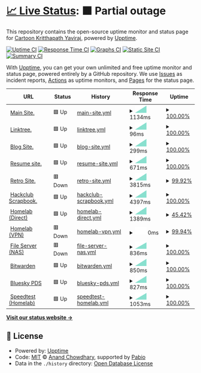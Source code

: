 # [📈 Live Status](https://status.toonstorytime.me): <!--live status--> **🟧 Partial outage**

This repository contains the open-source uptime monitor and status page for [Cartoon Kritthapath Yaviraj](toonstorytime.me), powered by [Upptime](https://github.com/upptime/upptime).

[![Uptime CI](https://github.com/toonnongaeoy/site-uptime/workflows/Uptime%20CI/badge.svg)](https://github.com/toonnongaeoy/site-uptime/actions?query=workflow%3A%22Uptime+CI%22)
[![Response Time CI](https://github.com/toonnongaeoy/site-uptime/workflows/Response%20Time%20CI/badge.svg)](https://github.com/toonnongaeoy/site-uptime/actions?query=workflow%3A%22Response+Time+CI%22)
[![Graphs CI](https://github.com/toonnongaeoy/site-uptime/workflows/Graphs%20CI/badge.svg)](https://github.com/toonnongaeoy/site-uptime/actions?query=workflow%3A%22Graphs+CI%22)
[![Static Site CI](https://github.com/toonnongaeoy/site-uptime/workflows/Static%20Site%20CI/badge.svg)](https://github.com/toonnongaeoy/site-uptime/actions?query=workflow%3A%22Static+Site+CI%22)
[![Summary CI](https://github.com/toonnongaeoy/site-uptime/workflows/Summary%20CI/badge.svg)](https://github.com/toonnongaeoy/site-uptime/actions?query=workflow%3A%22Summary+CI%22)

With [Upptime](https://upptime.js.org), you can get your own unlimited and free uptime monitor and status page, powered entirely by a GitHub repository. We use [Issues](https://github.com/toonnongaeoy/site-uptime/issues) as incident reports, [Actions](https://github.com/toonnongaeoy/site-uptime/actions) as uptime monitors, and [Pages](https://status.toonstorytime.me) for the status page.

<!--start: status pages-->
<!-- This summary is generated by Upptime (https://github.com/upptime/upptime) -->
<!-- Do not edit this manually, your changes will be overwritten -->
<!-- prettier-ignore -->
| URL | Status | History | Response Time | Uptime |
| --- | ------ | ------- | ------------- | ------ |
| <img alt="" src="https://icons.duckduckgo.com/ip3/toonstorytime.me.ico" height="13"> [Main Site.](https://toonstorytime.me) | 🟩 Up | [main-site.yml](https://github.com/toonoeichi/site-uptime/commits/HEAD/history/main-site.yml) | <details><summary><img alt="Response time graph" src="./graphs/main-site/response-time-week.png" height="20"> 1134ms</summary><br><a href="https://status.toonstorytime.me/history/main-site"><img alt="Response time 556" src="https://img.shields.io/endpoint?url=https%3A%2F%2Fraw.githubusercontent.com%2Ftoonoeichi%2Fsite-uptime%2FHEAD%2Fapi%2Fmain-site%2Fresponse-time.json"></a><br><a href="https://status.toonstorytime.me/history/main-site"><img alt="24-hour response time 1134" src="https://img.shields.io/endpoint?url=https%3A%2F%2Fraw.githubusercontent.com%2Ftoonoeichi%2Fsite-uptime%2FHEAD%2Fapi%2Fmain-site%2Fresponse-time-day.json"></a><br><a href="https://status.toonstorytime.me/history/main-site"><img alt="7-day response time 1134" src="https://img.shields.io/endpoint?url=https%3A%2F%2Fraw.githubusercontent.com%2Ftoonoeichi%2Fsite-uptime%2FHEAD%2Fapi%2Fmain-site%2Fresponse-time-week.json"></a><br><a href="https://status.toonstorytime.me/history/main-site"><img alt="30-day response time 807" src="https://img.shields.io/endpoint?url=https%3A%2F%2Fraw.githubusercontent.com%2Ftoonoeichi%2Fsite-uptime%2FHEAD%2Fapi%2Fmain-site%2Fresponse-time-month.json"></a><br><a href="https://status.toonstorytime.me/history/main-site"><img alt="1-year response time 571" src="https://img.shields.io/endpoint?url=https%3A%2F%2Fraw.githubusercontent.com%2Ftoonoeichi%2Fsite-uptime%2FHEAD%2Fapi%2Fmain-site%2Fresponse-time-year.json"></a></details> | <details><summary><a href="https://status.toonstorytime.me/history/main-site">100.00%</a></summary><a href="https://status.toonstorytime.me/history/main-site"><img alt="All-time uptime 100.00%" src="https://img.shields.io/endpoint?url=https%3A%2F%2Fraw.githubusercontent.com%2Ftoonoeichi%2Fsite-uptime%2FHEAD%2Fapi%2Fmain-site%2Fuptime.json"></a><br><a href="https://status.toonstorytime.me/history/main-site"><img alt="24-hour uptime 100.00%" src="https://img.shields.io/endpoint?url=https%3A%2F%2Fraw.githubusercontent.com%2Ftoonoeichi%2Fsite-uptime%2FHEAD%2Fapi%2Fmain-site%2Fuptime-day.json"></a><br><a href="https://status.toonstorytime.me/history/main-site"><img alt="7-day uptime 100.00%" src="https://img.shields.io/endpoint?url=https%3A%2F%2Fraw.githubusercontent.com%2Ftoonoeichi%2Fsite-uptime%2FHEAD%2Fapi%2Fmain-site%2Fuptime-week.json"></a><br><a href="https://status.toonstorytime.me/history/main-site"><img alt="30-day uptime 100.00%" src="https://img.shields.io/endpoint?url=https%3A%2F%2Fraw.githubusercontent.com%2Ftoonoeichi%2Fsite-uptime%2FHEAD%2Fapi%2Fmain-site%2Fuptime-month.json"></a><br><a href="https://status.toonstorytime.me/history/main-site"><img alt="1-year uptime 100.00%" src="https://img.shields.io/endpoint?url=https%3A%2F%2Fraw.githubusercontent.com%2Ftoonoeichi%2Fsite-uptime%2FHEAD%2Fapi%2Fmain-site%2Fuptime-year.json"></a></details>
| <img alt="" src="https://icons.duckduckgo.com/ip3/tree.toonstorytime.me.ico" height="13"> [Linktree.](https://tree.toonstorytime.me) | 🟩 Up | [linktree.yml](https://github.com/toonoeichi/site-uptime/commits/HEAD/history/linktree.yml) | <details><summary><img alt="Response time graph" src="./graphs/linktree/response-time-week.png" height="20"> 96ms</summary><br><a href="https://status.toonstorytime.me/history/linktree"><img alt="Response time 194" src="https://img.shields.io/endpoint?url=https%3A%2F%2Fraw.githubusercontent.com%2Ftoonoeichi%2Fsite-uptime%2FHEAD%2Fapi%2Flinktree%2Fresponse-time.json"></a><br><a href="https://status.toonstorytime.me/history/linktree"><img alt="24-hour response time 96" src="https://img.shields.io/endpoint?url=https%3A%2F%2Fraw.githubusercontent.com%2Ftoonoeichi%2Fsite-uptime%2FHEAD%2Fapi%2Flinktree%2Fresponse-time-day.json"></a><br><a href="https://status.toonstorytime.me/history/linktree"><img alt="7-day response time 96" src="https://img.shields.io/endpoint?url=https%3A%2F%2Fraw.githubusercontent.com%2Ftoonoeichi%2Fsite-uptime%2FHEAD%2Fapi%2Flinktree%2Fresponse-time-week.json"></a><br><a href="https://status.toonstorytime.me/history/linktree"><img alt="30-day response time 178" src="https://img.shields.io/endpoint?url=https%3A%2F%2Fraw.githubusercontent.com%2Ftoonoeichi%2Fsite-uptime%2FHEAD%2Fapi%2Flinktree%2Fresponse-time-month.json"></a><br><a href="https://status.toonstorytime.me/history/linktree"><img alt="1-year response time 194" src="https://img.shields.io/endpoint?url=https%3A%2F%2Fraw.githubusercontent.com%2Ftoonoeichi%2Fsite-uptime%2FHEAD%2Fapi%2Flinktree%2Fresponse-time-year.json"></a></details> | <details><summary><a href="https://status.toonstorytime.me/history/linktree">100.00%</a></summary><a href="https://status.toonstorytime.me/history/linktree"><img alt="All-time uptime 100.00%" src="https://img.shields.io/endpoint?url=https%3A%2F%2Fraw.githubusercontent.com%2Ftoonoeichi%2Fsite-uptime%2FHEAD%2Fapi%2Flinktree%2Fuptime.json"></a><br><a href="https://status.toonstorytime.me/history/linktree"><img alt="24-hour uptime 100.00%" src="https://img.shields.io/endpoint?url=https%3A%2F%2Fraw.githubusercontent.com%2Ftoonoeichi%2Fsite-uptime%2FHEAD%2Fapi%2Flinktree%2Fuptime-day.json"></a><br><a href="https://status.toonstorytime.me/history/linktree"><img alt="7-day uptime 100.00%" src="https://img.shields.io/endpoint?url=https%3A%2F%2Fraw.githubusercontent.com%2Ftoonoeichi%2Fsite-uptime%2FHEAD%2Fapi%2Flinktree%2Fuptime-week.json"></a><br><a href="https://status.toonstorytime.me/history/linktree"><img alt="30-day uptime 100.00%" src="https://img.shields.io/endpoint?url=https%3A%2F%2Fraw.githubusercontent.com%2Ftoonoeichi%2Fsite-uptime%2FHEAD%2Fapi%2Flinktree%2Fuptime-month.json"></a><br><a href="https://status.toonstorytime.me/history/linktree"><img alt="1-year uptime 100.00%" src="https://img.shields.io/endpoint?url=https%3A%2F%2Fraw.githubusercontent.com%2Ftoonoeichi%2Fsite-uptime%2FHEAD%2Fapi%2Flinktree%2Fuptime-year.json"></a></details>
| <img alt="" src="https://icons.duckduckgo.com/ip3/blog.toonstorytime.me.ico" height="13"> [Blog Site.](https://blog.toonstorytime.me) | 🟩 Up | [blog-site.yml](https://github.com/toonoeichi/site-uptime/commits/HEAD/history/blog-site.yml) | <details><summary><img alt="Response time graph" src="./graphs/blog-site/response-time-week.png" height="20"> 299ms</summary><br><a href="https://status.toonstorytime.me/history/blog-site"><img alt="Response time 211" src="https://img.shields.io/endpoint?url=https%3A%2F%2Fraw.githubusercontent.com%2Ftoonoeichi%2Fsite-uptime%2FHEAD%2Fapi%2Fblog-site%2Fresponse-time.json"></a><br><a href="https://status.toonstorytime.me/history/blog-site"><img alt="24-hour response time 299" src="https://img.shields.io/endpoint?url=https%3A%2F%2Fraw.githubusercontent.com%2Ftoonoeichi%2Fsite-uptime%2FHEAD%2Fapi%2Fblog-site%2Fresponse-time-day.json"></a><br><a href="https://status.toonstorytime.me/history/blog-site"><img alt="7-day response time 299" src="https://img.shields.io/endpoint?url=https%3A%2F%2Fraw.githubusercontent.com%2Ftoonoeichi%2Fsite-uptime%2FHEAD%2Fapi%2Fblog-site%2Fresponse-time-week.json"></a><br><a href="https://status.toonstorytime.me/history/blog-site"><img alt="30-day response time 202" src="https://img.shields.io/endpoint?url=https%3A%2F%2Fraw.githubusercontent.com%2Ftoonoeichi%2Fsite-uptime%2FHEAD%2Fapi%2Fblog-site%2Fresponse-time-month.json"></a><br><a href="https://status.toonstorytime.me/history/blog-site"><img alt="1-year response time 211" src="https://img.shields.io/endpoint?url=https%3A%2F%2Fraw.githubusercontent.com%2Ftoonoeichi%2Fsite-uptime%2FHEAD%2Fapi%2Fblog-site%2Fresponse-time-year.json"></a></details> | <details><summary><a href="https://status.toonstorytime.me/history/blog-site">100.00%</a></summary><a href="https://status.toonstorytime.me/history/blog-site"><img alt="All-time uptime 100.00%" src="https://img.shields.io/endpoint?url=https%3A%2F%2Fraw.githubusercontent.com%2Ftoonoeichi%2Fsite-uptime%2FHEAD%2Fapi%2Fblog-site%2Fuptime.json"></a><br><a href="https://status.toonstorytime.me/history/blog-site"><img alt="24-hour uptime 100.00%" src="https://img.shields.io/endpoint?url=https%3A%2F%2Fraw.githubusercontent.com%2Ftoonoeichi%2Fsite-uptime%2FHEAD%2Fapi%2Fblog-site%2Fuptime-day.json"></a><br><a href="https://status.toonstorytime.me/history/blog-site"><img alt="7-day uptime 100.00%" src="https://img.shields.io/endpoint?url=https%3A%2F%2Fraw.githubusercontent.com%2Ftoonoeichi%2Fsite-uptime%2FHEAD%2Fapi%2Fblog-site%2Fuptime-week.json"></a><br><a href="https://status.toonstorytime.me/history/blog-site"><img alt="30-day uptime 100.00%" src="https://img.shields.io/endpoint?url=https%3A%2F%2Fraw.githubusercontent.com%2Ftoonoeichi%2Fsite-uptime%2FHEAD%2Fapi%2Fblog-site%2Fuptime-month.json"></a><br><a href="https://status.toonstorytime.me/history/blog-site"><img alt="1-year uptime 100.00%" src="https://img.shields.io/endpoint?url=https%3A%2F%2Fraw.githubusercontent.com%2Ftoonoeichi%2Fsite-uptime%2FHEAD%2Fapi%2Fblog-site%2Fuptime-year.json"></a></details>
| <img alt="" src="https://icons.duckduckgo.com/ip3/resume.toonstorytime.me.ico" height="13"> [Resume site.](https://resume.toonstorytime.me) | 🟩 Up | [resume-site.yml](https://github.com/toonoeichi/site-uptime/commits/HEAD/history/resume-site.yml) | <details><summary><img alt="Response time graph" src="./graphs/resume-site/response-time-week.png" height="20"> 671ms</summary><br><a href="https://status.toonstorytime.me/history/resume-site"><img alt="Response time 699" src="https://img.shields.io/endpoint?url=https%3A%2F%2Fraw.githubusercontent.com%2Ftoonoeichi%2Fsite-uptime%2FHEAD%2Fapi%2Fresume-site%2Fresponse-time.json"></a><br><a href="https://status.toonstorytime.me/history/resume-site"><img alt="24-hour response time 671" src="https://img.shields.io/endpoint?url=https%3A%2F%2Fraw.githubusercontent.com%2Ftoonoeichi%2Fsite-uptime%2FHEAD%2Fapi%2Fresume-site%2Fresponse-time-day.json"></a><br><a href="https://status.toonstorytime.me/history/resume-site"><img alt="7-day response time 671" src="https://img.shields.io/endpoint?url=https%3A%2F%2Fraw.githubusercontent.com%2Ftoonoeichi%2Fsite-uptime%2FHEAD%2Fapi%2Fresume-site%2Fresponse-time-week.json"></a><br><a href="https://status.toonstorytime.me/history/resume-site"><img alt="30-day response time 631" src="https://img.shields.io/endpoint?url=https%3A%2F%2Fraw.githubusercontent.com%2Ftoonoeichi%2Fsite-uptime%2FHEAD%2Fapi%2Fresume-site%2Fresponse-time-month.json"></a><br><a href="https://status.toonstorytime.me/history/resume-site"><img alt="1-year response time 699" src="https://img.shields.io/endpoint?url=https%3A%2F%2Fraw.githubusercontent.com%2Ftoonoeichi%2Fsite-uptime%2FHEAD%2Fapi%2Fresume-site%2Fresponse-time-year.json"></a></details> | <details><summary><a href="https://status.toonstorytime.me/history/resume-site">100.00%</a></summary><a href="https://status.toonstorytime.me/history/resume-site"><img alt="All-time uptime 100.00%" src="https://img.shields.io/endpoint?url=https%3A%2F%2Fraw.githubusercontent.com%2Ftoonoeichi%2Fsite-uptime%2FHEAD%2Fapi%2Fresume-site%2Fuptime.json"></a><br><a href="https://status.toonstorytime.me/history/resume-site"><img alt="24-hour uptime 100.00%" src="https://img.shields.io/endpoint?url=https%3A%2F%2Fraw.githubusercontent.com%2Ftoonoeichi%2Fsite-uptime%2FHEAD%2Fapi%2Fresume-site%2Fuptime-day.json"></a><br><a href="https://status.toonstorytime.me/history/resume-site"><img alt="7-day uptime 100.00%" src="https://img.shields.io/endpoint?url=https%3A%2F%2Fraw.githubusercontent.com%2Ftoonoeichi%2Fsite-uptime%2FHEAD%2Fapi%2Fresume-site%2Fuptime-week.json"></a><br><a href="https://status.toonstorytime.me/history/resume-site"><img alt="30-day uptime 100.00%" src="https://img.shields.io/endpoint?url=https%3A%2F%2Fraw.githubusercontent.com%2Ftoonoeichi%2Fsite-uptime%2FHEAD%2Fapi%2Fresume-site%2Fuptime-month.json"></a><br><a href="https://status.toonstorytime.me/history/resume-site"><img alt="1-year uptime 100.00%" src="https://img.shields.io/endpoint?url=https%3A%2F%2Fraw.githubusercontent.com%2Ftoonoeichi%2Fsite-uptime%2FHEAD%2Fapi%2Fresume-site%2Fuptime-year.json"></a></details>
| <img alt="" src="https://icons.duckduckgo.com/ip3/toonnongaeoy.dino.icu.ico" height="13"> [Retro Site.](https://toonnongaeoy.dino.icu) | 🟥 Down | [retro-site.yml](https://github.com/toonoeichi/site-uptime/commits/HEAD/history/retro-site.yml) | <details><summary><img alt="Response time graph" src="./graphs/retro-site/response-time-week.png" height="20"> 3815ms</summary><br><a href="https://status.toonstorytime.me/history/retro-site"><img alt="Response time 1280" src="https://img.shields.io/endpoint?url=https%3A%2F%2Fraw.githubusercontent.com%2Ftoonoeichi%2Fsite-uptime%2FHEAD%2Fapi%2Fretro-site%2Fresponse-time.json"></a><br><a href="https://status.toonstorytime.me/history/retro-site"><img alt="24-hour response time 3815" src="https://img.shields.io/endpoint?url=https%3A%2F%2Fraw.githubusercontent.com%2Ftoonoeichi%2Fsite-uptime%2FHEAD%2Fapi%2Fretro-site%2Fresponse-time-day.json"></a><br><a href="https://status.toonstorytime.me/history/retro-site"><img alt="7-day response time 3815" src="https://img.shields.io/endpoint?url=https%3A%2F%2Fraw.githubusercontent.com%2Ftoonoeichi%2Fsite-uptime%2FHEAD%2Fapi%2Fretro-site%2Fresponse-time-week.json"></a><br><a href="https://status.toonstorytime.me/history/retro-site"><img alt="30-day response time 1280" src="https://img.shields.io/endpoint?url=https%3A%2F%2Fraw.githubusercontent.com%2Ftoonoeichi%2Fsite-uptime%2FHEAD%2Fapi%2Fretro-site%2Fresponse-time-month.json"></a><br><a href="https://status.toonstorytime.me/history/retro-site"><img alt="1-year response time 1280" src="https://img.shields.io/endpoint?url=https%3A%2F%2Fraw.githubusercontent.com%2Ftoonoeichi%2Fsite-uptime%2FHEAD%2Fapi%2Fretro-site%2Fresponse-time-year.json"></a></details> | <details><summary><a href="https://status.toonstorytime.me/history/retro-site">99.92%</a></summary><a href="https://status.toonstorytime.me/history/retro-site"><img alt="All-time uptime 58.79%" src="https://img.shields.io/endpoint?url=https%3A%2F%2Fraw.githubusercontent.com%2Ftoonoeichi%2Fsite-uptime%2FHEAD%2Fapi%2Fretro-site%2Fuptime.json"></a><br><a href="https://status.toonstorytime.me/history/retro-site"><img alt="24-hour uptime 99.45%" src="https://img.shields.io/endpoint?url=https%3A%2F%2Fraw.githubusercontent.com%2Ftoonoeichi%2Fsite-uptime%2FHEAD%2Fapi%2Fretro-site%2Fuptime-day.json"></a><br><a href="https://status.toonstorytime.me/history/retro-site"><img alt="7-day uptime 99.92%" src="https://img.shields.io/endpoint?url=https%3A%2F%2Fraw.githubusercontent.com%2Ftoonoeichi%2Fsite-uptime%2FHEAD%2Fapi%2Fretro-site%2Fuptime-week.json"></a><br><a href="https://status.toonstorytime.me/history/retro-site"><img alt="30-day uptime 90.90%" src="https://img.shields.io/endpoint?url=https%3A%2F%2Fraw.githubusercontent.com%2Ftoonoeichi%2Fsite-uptime%2FHEAD%2Fapi%2Fretro-site%2Fuptime-month.json"></a><br><a href="https://status.toonstorytime.me/history/retro-site"><img alt="1-year uptime 58.79%" src="https://img.shields.io/endpoint?url=https%3A%2F%2Fraw.githubusercontent.com%2Ftoonoeichi%2Fsite-uptime%2FHEAD%2Fapi%2Fretro-site%2Fuptime-year.json"></a></details>
| <img alt="" src="https://icons.duckduckgo.com/ip3/scrapbook.toonstorytime.me.ico" height="13"> [Hackclub Scrapbook.](https://scrapbook.toonstorytime.me) | 🟩 Up | [hackclub-scrapbook.yml](https://github.com/toonoeichi/site-uptime/commits/HEAD/history/hackclub-scrapbook.yml) | <details><summary><img alt="Response time graph" src="./graphs/hackclub-scrapbook/response-time-week.png" height="20"> 4397ms</summary><br><a href="https://status.toonstorytime.me/history/hackclub-scrapbook"><img alt="Response time 3010" src="https://img.shields.io/endpoint?url=https%3A%2F%2Fraw.githubusercontent.com%2Ftoonoeichi%2Fsite-uptime%2FHEAD%2Fapi%2Fhackclub-scrapbook%2Fresponse-time.json"></a><br><a href="https://status.toonstorytime.me/history/hackclub-scrapbook"><img alt="24-hour response time 4397" src="https://img.shields.io/endpoint?url=https%3A%2F%2Fraw.githubusercontent.com%2Ftoonoeichi%2Fsite-uptime%2FHEAD%2Fapi%2Fhackclub-scrapbook%2Fresponse-time-day.json"></a><br><a href="https://status.toonstorytime.me/history/hackclub-scrapbook"><img alt="7-day response time 4397" src="https://img.shields.io/endpoint?url=https%3A%2F%2Fraw.githubusercontent.com%2Ftoonoeichi%2Fsite-uptime%2FHEAD%2Fapi%2Fhackclub-scrapbook%2Fresponse-time-week.json"></a><br><a href="https://status.toonstorytime.me/history/hackclub-scrapbook"><img alt="30-day response time 3064" src="https://img.shields.io/endpoint?url=https%3A%2F%2Fraw.githubusercontent.com%2Ftoonoeichi%2Fsite-uptime%2FHEAD%2Fapi%2Fhackclub-scrapbook%2Fresponse-time-month.json"></a><br><a href="https://status.toonstorytime.me/history/hackclub-scrapbook"><img alt="1-year response time 3010" src="https://img.shields.io/endpoint?url=https%3A%2F%2Fraw.githubusercontent.com%2Ftoonoeichi%2Fsite-uptime%2FHEAD%2Fapi%2Fhackclub-scrapbook%2Fresponse-time-year.json"></a></details> | <details><summary><a href="https://status.toonstorytime.me/history/hackclub-scrapbook">100.00%</a></summary><a href="https://status.toonstorytime.me/history/hackclub-scrapbook"><img alt="All-time uptime 99.95%" src="https://img.shields.io/endpoint?url=https%3A%2F%2Fraw.githubusercontent.com%2Ftoonoeichi%2Fsite-uptime%2FHEAD%2Fapi%2Fhackclub-scrapbook%2Fuptime.json"></a><br><a href="https://status.toonstorytime.me/history/hackclub-scrapbook"><img alt="24-hour uptime 100.00%" src="https://img.shields.io/endpoint?url=https%3A%2F%2Fraw.githubusercontent.com%2Ftoonoeichi%2Fsite-uptime%2FHEAD%2Fapi%2Fhackclub-scrapbook%2Fuptime-day.json"></a><br><a href="https://status.toonstorytime.me/history/hackclub-scrapbook"><img alt="7-day uptime 100.00%" src="https://img.shields.io/endpoint?url=https%3A%2F%2Fraw.githubusercontent.com%2Ftoonoeichi%2Fsite-uptime%2FHEAD%2Fapi%2Fhackclub-scrapbook%2Fuptime-week.json"></a><br><a href="https://status.toonstorytime.me/history/hackclub-scrapbook"><img alt="30-day uptime 99.91%" src="https://img.shields.io/endpoint?url=https%3A%2F%2Fraw.githubusercontent.com%2Ftoonoeichi%2Fsite-uptime%2FHEAD%2Fapi%2Fhackclub-scrapbook%2Fuptime-month.json"></a><br><a href="https://status.toonstorytime.me/history/hackclub-scrapbook"><img alt="1-year uptime 99.95%" src="https://img.shields.io/endpoint?url=https%3A%2F%2Fraw.githubusercontent.com%2Ftoonoeichi%2Fsite-uptime%2FHEAD%2Fapi%2Fhackclub-scrapbook%2Fuptime-year.json"></a></details>
| <img alt="" src="https://icons.duckduckgo.com/ip3/storyhouseproduction.duckdns.org.ico" height="13"> [Homelab (Direct)](http://storyhouseproduction.duckdns.org) | 🟩 Up | [homelab-direct.yml](https://github.com/toonoeichi/site-uptime/commits/HEAD/history/homelab-direct.yml) | <details><summary><img alt="Response time graph" src="./graphs/homelab-direct/response-time-week.png" height="20"> 1389ms</summary><br><a href="https://status.toonstorytime.me/history/homelab-direct"><img alt="Response time 1018" src="https://img.shields.io/endpoint?url=https%3A%2F%2Fraw.githubusercontent.com%2Ftoonoeichi%2Fsite-uptime%2FHEAD%2Fapi%2Fhomelab-direct%2Fresponse-time.json"></a><br><a href="https://status.toonstorytime.me/history/homelab-direct"><img alt="24-hour response time 1389" src="https://img.shields.io/endpoint?url=https%3A%2F%2Fraw.githubusercontent.com%2Ftoonoeichi%2Fsite-uptime%2FHEAD%2Fapi%2Fhomelab-direct%2Fresponse-time-day.json"></a><br><a href="https://status.toonstorytime.me/history/homelab-direct"><img alt="7-day response time 1389" src="https://img.shields.io/endpoint?url=https%3A%2F%2Fraw.githubusercontent.com%2Ftoonoeichi%2Fsite-uptime%2FHEAD%2Fapi%2Fhomelab-direct%2Fresponse-time-week.json"></a><br><a href="https://status.toonstorytime.me/history/homelab-direct"><img alt="30-day response time 2647" src="https://img.shields.io/endpoint?url=https%3A%2F%2Fraw.githubusercontent.com%2Ftoonoeichi%2Fsite-uptime%2FHEAD%2Fapi%2Fhomelab-direct%2Fresponse-time-month.json"></a><br><a href="https://status.toonstorytime.me/history/homelab-direct"><img alt="1-year response time 1029" src="https://img.shields.io/endpoint?url=https%3A%2F%2Fraw.githubusercontent.com%2Ftoonoeichi%2Fsite-uptime%2FHEAD%2Fapi%2Fhomelab-direct%2Fresponse-time-year.json"></a></details> | <details><summary><a href="https://status.toonstorytime.me/history/homelab-direct">45.42%</a></summary><a href="https://status.toonstorytime.me/history/homelab-direct"><img alt="All-time uptime 75.41%" src="https://img.shields.io/endpoint?url=https%3A%2F%2Fraw.githubusercontent.com%2Ftoonoeichi%2Fsite-uptime%2FHEAD%2Fapi%2Fhomelab-direct%2Fuptime.json"></a><br><a href="https://status.toonstorytime.me/history/homelab-direct"><img alt="24-hour uptime 100.00%" src="https://img.shields.io/endpoint?url=https%3A%2F%2Fraw.githubusercontent.com%2Ftoonoeichi%2Fsite-uptime%2FHEAD%2Fapi%2Fhomelab-direct%2Fuptime-day.json"></a><br><a href="https://status.toonstorytime.me/history/homelab-direct"><img alt="7-day uptime 45.42%" src="https://img.shields.io/endpoint?url=https%3A%2F%2Fraw.githubusercontent.com%2Ftoonoeichi%2Fsite-uptime%2FHEAD%2Fapi%2Fhomelab-direct%2Fuptime-week.json"></a><br><a href="https://status.toonstorytime.me/history/homelab-direct"><img alt="30-day uptime 77.82%" src="https://img.shields.io/endpoint?url=https%3A%2F%2Fraw.githubusercontent.com%2Ftoonoeichi%2Fsite-uptime%2FHEAD%2Fapi%2Fhomelab-direct%2Fuptime-month.json"></a><br><a href="https://status.toonstorytime.me/history/homelab-direct"><img alt="1-year uptime 77.26%" src="https://img.shields.io/endpoint?url=https%3A%2F%2Fraw.githubusercontent.com%2Ftoonoeichi%2Fsite-uptime%2FHEAD%2Fapi%2Fhomelab-direct%2Fuptime-year.json"></a></details>
| <img alt="" src="https://icons.duckduckgo.com/ip3/null.ico" height="13"> [Homelab (VPN)](vpn.toonstorytime.me) | 🟥 Down | [homelab-vpn.yml](https://github.com/toonoeichi/site-uptime/commits/HEAD/history/homelab-vpn.yml) | <details><summary><img alt="Response time graph" src="./graphs/homelab-vpn/response-time-week.png" height="20"> 0ms</summary><br><a href="https://status.toonstorytime.me/history/homelab-vpn"><img alt="Response time 411" src="https://img.shields.io/endpoint?url=https%3A%2F%2Fraw.githubusercontent.com%2Ftoonoeichi%2Fsite-uptime%2FHEAD%2Fapi%2Fhomelab-vpn%2Fresponse-time.json"></a><br><a href="https://status.toonstorytime.me/history/homelab-vpn"><img alt="24-hour response time 0" src="https://img.shields.io/endpoint?url=https%3A%2F%2Fraw.githubusercontent.com%2Ftoonoeichi%2Fsite-uptime%2FHEAD%2Fapi%2Fhomelab-vpn%2Fresponse-time-day.json"></a><br><a href="https://status.toonstorytime.me/history/homelab-vpn"><img alt="7-day response time 0" src="https://img.shields.io/endpoint?url=https%3A%2F%2Fraw.githubusercontent.com%2Ftoonoeichi%2Fsite-uptime%2FHEAD%2Fapi%2Fhomelab-vpn%2Fresponse-time-week.json"></a><br><a href="https://status.toonstorytime.me/history/homelab-vpn"><img alt="30-day response time 235" src="https://img.shields.io/endpoint?url=https%3A%2F%2Fraw.githubusercontent.com%2Ftoonoeichi%2Fsite-uptime%2FHEAD%2Fapi%2Fhomelab-vpn%2Fresponse-time-month.json"></a><br><a href="https://status.toonstorytime.me/history/homelab-vpn"><img alt="1-year response time 411" src="https://img.shields.io/endpoint?url=https%3A%2F%2Fraw.githubusercontent.com%2Ftoonoeichi%2Fsite-uptime%2FHEAD%2Fapi%2Fhomelab-vpn%2Fresponse-time-year.json"></a></details> | <details><summary><a href="https://status.toonstorytime.me/history/homelab-vpn">99.94%</a></summary><a href="https://status.toonstorytime.me/history/homelab-vpn"><img alt="All-time uptime 59.16%" src="https://img.shields.io/endpoint?url=https%3A%2F%2Fraw.githubusercontent.com%2Ftoonoeichi%2Fsite-uptime%2FHEAD%2Fapi%2Fhomelab-vpn%2Fuptime.json"></a><br><a href="https://status.toonstorytime.me/history/homelab-vpn"><img alt="24-hour uptime 99.55%" src="https://img.shields.io/endpoint?url=https%3A%2F%2Fraw.githubusercontent.com%2Ftoonoeichi%2Fsite-uptime%2FHEAD%2Fapi%2Fhomelab-vpn%2Fuptime-day.json"></a><br><a href="https://status.toonstorytime.me/history/homelab-vpn"><img alt="7-day uptime 99.94%" src="https://img.shields.io/endpoint?url=https%3A%2F%2Fraw.githubusercontent.com%2Ftoonoeichi%2Fsite-uptime%2FHEAD%2Fapi%2Fhomelab-vpn%2Fuptime-week.json"></a><br><a href="https://status.toonstorytime.me/history/homelab-vpn"><img alt="30-day uptime 90.87%" src="https://img.shields.io/endpoint?url=https%3A%2F%2Fraw.githubusercontent.com%2Ftoonoeichi%2Fsite-uptime%2FHEAD%2Fapi%2Fhomelab-vpn%2Fuptime-month.json"></a><br><a href="https://status.toonstorytime.me/history/homelab-vpn"><img alt="1-year uptime 59.16%" src="https://img.shields.io/endpoint?url=https%3A%2F%2Fraw.githubusercontent.com%2Ftoonoeichi%2Fsite-uptime%2FHEAD%2Fapi%2Fhomelab-vpn%2Fuptime-year.json"></a></details>
| <img alt="" src="https://icons.duckduckgo.com/ip3/cloud.toonstorytime.me.ico" height="13"> [File Server (NAS)](https://cloud.toonstorytime.me) | 🟥 Down | [file-server-nas.yml](https://github.com/toonoeichi/site-uptime/commits/HEAD/history/file-server-nas.yml) | <details><summary><img alt="Response time graph" src="./graphs/file-server-nas/response-time-week.png" height="20"> 836ms</summary><br><a href="https://status.toonstorytime.me/history/file-server-nas"><img alt="Response time 1039" src="https://img.shields.io/endpoint?url=https%3A%2F%2Fraw.githubusercontent.com%2Ftoonoeichi%2Fsite-uptime%2FHEAD%2Fapi%2Ffile-server-nas%2Fresponse-time.json"></a><br><a href="https://status.toonstorytime.me/history/file-server-nas"><img alt="24-hour response time 836" src="https://img.shields.io/endpoint?url=https%3A%2F%2Fraw.githubusercontent.com%2Ftoonoeichi%2Fsite-uptime%2FHEAD%2Fapi%2Ffile-server-nas%2Fresponse-time-day.json"></a><br><a href="https://status.toonstorytime.me/history/file-server-nas"><img alt="7-day response time 836" src="https://img.shields.io/endpoint?url=https%3A%2F%2Fraw.githubusercontent.com%2Ftoonoeichi%2Fsite-uptime%2FHEAD%2Fapi%2Ffile-server-nas%2Fresponse-time-week.json"></a><br><a href="https://status.toonstorytime.me/history/file-server-nas"><img alt="30-day response time 1067" src="https://img.shields.io/endpoint?url=https%3A%2F%2Fraw.githubusercontent.com%2Ftoonoeichi%2Fsite-uptime%2FHEAD%2Fapi%2Ffile-server-nas%2Fresponse-time-month.json"></a><br><a href="https://status.toonstorytime.me/history/file-server-nas"><img alt="1-year response time 1039" src="https://img.shields.io/endpoint?url=https%3A%2F%2Fraw.githubusercontent.com%2Ftoonoeichi%2Fsite-uptime%2FHEAD%2Fapi%2Ffile-server-nas%2Fresponse-time-year.json"></a></details> | <details><summary><a href="https://status.toonstorytime.me/history/file-server-nas">100.00%</a></summary><a href="https://status.toonstorytime.me/history/file-server-nas"><img alt="All-time uptime 100.00%" src="https://img.shields.io/endpoint?url=https%3A%2F%2Fraw.githubusercontent.com%2Ftoonoeichi%2Fsite-uptime%2FHEAD%2Fapi%2Ffile-server-nas%2Fuptime.json"></a><br><a href="https://status.toonstorytime.me/history/file-server-nas"><img alt="24-hour uptime 99.99%" src="https://img.shields.io/endpoint?url=https%3A%2F%2Fraw.githubusercontent.com%2Ftoonoeichi%2Fsite-uptime%2FHEAD%2Fapi%2Ffile-server-nas%2Fuptime-day.json"></a><br><a href="https://status.toonstorytime.me/history/file-server-nas"><img alt="7-day uptime 100.00%" src="https://img.shields.io/endpoint?url=https%3A%2F%2Fraw.githubusercontent.com%2Ftoonoeichi%2Fsite-uptime%2FHEAD%2Fapi%2Ffile-server-nas%2Fuptime-week.json"></a><br><a href="https://status.toonstorytime.me/history/file-server-nas"><img alt="30-day uptime 100.00%" src="https://img.shields.io/endpoint?url=https%3A%2F%2Fraw.githubusercontent.com%2Ftoonoeichi%2Fsite-uptime%2FHEAD%2Fapi%2Ffile-server-nas%2Fuptime-month.json"></a><br><a href="https://status.toonstorytime.me/history/file-server-nas"><img alt="1-year uptime 100.00%" src="https://img.shields.io/endpoint?url=https%3A%2F%2Fraw.githubusercontent.com%2Ftoonoeichi%2Fsite-uptime%2FHEAD%2Fapi%2Ffile-server-nas%2Fuptime-year.json"></a></details>
| <img alt="" src="https://icons.duckduckgo.com/ip3/pass.aoeyoei.xyz.ico" height="13"> [Bitwarden](https://pass.aoeyoei.xyz) | 🟩 Up | [bitwarden.yml](https://github.com/toonoeichi/site-uptime/commits/HEAD/history/bitwarden.yml) | <details><summary><img alt="Response time graph" src="./graphs/bitwarden/response-time-week.png" height="20"> 850ms</summary><br><a href="https://status.toonstorytime.me/history/bitwarden"><img alt="Response time 857" src="https://img.shields.io/endpoint?url=https%3A%2F%2Fraw.githubusercontent.com%2Ftoonoeichi%2Fsite-uptime%2FHEAD%2Fapi%2Fbitwarden%2Fresponse-time.json"></a><br><a href="https://status.toonstorytime.me/history/bitwarden"><img alt="24-hour response time 850" src="https://img.shields.io/endpoint?url=https%3A%2F%2Fraw.githubusercontent.com%2Ftoonoeichi%2Fsite-uptime%2FHEAD%2Fapi%2Fbitwarden%2Fresponse-time-day.json"></a><br><a href="https://status.toonstorytime.me/history/bitwarden"><img alt="7-day response time 850" src="https://img.shields.io/endpoint?url=https%3A%2F%2Fraw.githubusercontent.com%2Ftoonoeichi%2Fsite-uptime%2FHEAD%2Fapi%2Fbitwarden%2Fresponse-time-week.json"></a><br><a href="https://status.toonstorytime.me/history/bitwarden"><img alt="30-day response time 853" src="https://img.shields.io/endpoint?url=https%3A%2F%2Fraw.githubusercontent.com%2Ftoonoeichi%2Fsite-uptime%2FHEAD%2Fapi%2Fbitwarden%2Fresponse-time-month.json"></a><br><a href="https://status.toonstorytime.me/history/bitwarden"><img alt="1-year response time 857" src="https://img.shields.io/endpoint?url=https%3A%2F%2Fraw.githubusercontent.com%2Ftoonoeichi%2Fsite-uptime%2FHEAD%2Fapi%2Fbitwarden%2Fresponse-time-year.json"></a></details> | <details><summary><a href="https://status.toonstorytime.me/history/bitwarden">100.00%</a></summary><a href="https://status.toonstorytime.me/history/bitwarden"><img alt="All-time uptime 99.19%" src="https://img.shields.io/endpoint?url=https%3A%2F%2Fraw.githubusercontent.com%2Ftoonoeichi%2Fsite-uptime%2FHEAD%2Fapi%2Fbitwarden%2Fuptime.json"></a><br><a href="https://status.toonstorytime.me/history/bitwarden"><img alt="24-hour uptime 100.00%" src="https://img.shields.io/endpoint?url=https%3A%2F%2Fraw.githubusercontent.com%2Ftoonoeichi%2Fsite-uptime%2FHEAD%2Fapi%2Fbitwarden%2Fuptime-day.json"></a><br><a href="https://status.toonstorytime.me/history/bitwarden"><img alt="7-day uptime 100.00%" src="https://img.shields.io/endpoint?url=https%3A%2F%2Fraw.githubusercontent.com%2Ftoonoeichi%2Fsite-uptime%2FHEAD%2Fapi%2Fbitwarden%2Fuptime-week.json"></a><br><a href="https://status.toonstorytime.me/history/bitwarden"><img alt="30-day uptime 100.00%" src="https://img.shields.io/endpoint?url=https%3A%2F%2Fraw.githubusercontent.com%2Ftoonoeichi%2Fsite-uptime%2FHEAD%2Fapi%2Fbitwarden%2Fuptime-month.json"></a><br><a href="https://status.toonstorytime.me/history/bitwarden"><img alt="1-year uptime 99.19%" src="https://img.shields.io/endpoint?url=https%3A%2F%2Fraw.githubusercontent.com%2Ftoonoeichi%2Fsite-uptime%2FHEAD%2Fapi%2Fbitwarden%2Fuptime-year.json"></a></details>
| <img alt="" src="https://icons.duckduckgo.com/ip3/bluesky.toonstorytime.me.ico" height="13"> [Bluesky PDS](https://bluesky.toonstorytime.me) | 🟩 Up | [bluesky-pds.yml](https://github.com/toonoeichi/site-uptime/commits/HEAD/history/bluesky-pds.yml) | <details><summary><img alt="Response time graph" src="./graphs/bluesky-pds/response-time-week.png" height="20"> 827ms</summary><br><a href="https://status.toonstorytime.me/history/bluesky-pds"><img alt="Response time 888" src="https://img.shields.io/endpoint?url=https%3A%2F%2Fraw.githubusercontent.com%2Ftoonoeichi%2Fsite-uptime%2FHEAD%2Fapi%2Fbluesky-pds%2Fresponse-time.json"></a><br><a href="https://status.toonstorytime.me/history/bluesky-pds"><img alt="24-hour response time 827" src="https://img.shields.io/endpoint?url=https%3A%2F%2Fraw.githubusercontent.com%2Ftoonoeichi%2Fsite-uptime%2FHEAD%2Fapi%2Fbluesky-pds%2Fresponse-time-day.json"></a><br><a href="https://status.toonstorytime.me/history/bluesky-pds"><img alt="7-day response time 827" src="https://img.shields.io/endpoint?url=https%3A%2F%2Fraw.githubusercontent.com%2Ftoonoeichi%2Fsite-uptime%2FHEAD%2Fapi%2Fbluesky-pds%2Fresponse-time-week.json"></a><br><a href="https://status.toonstorytime.me/history/bluesky-pds"><img alt="30-day response time 959" src="https://img.shields.io/endpoint?url=https%3A%2F%2Fraw.githubusercontent.com%2Ftoonoeichi%2Fsite-uptime%2FHEAD%2Fapi%2Fbluesky-pds%2Fresponse-time-month.json"></a><br><a href="https://status.toonstorytime.me/history/bluesky-pds"><img alt="1-year response time 888" src="https://img.shields.io/endpoint?url=https%3A%2F%2Fraw.githubusercontent.com%2Ftoonoeichi%2Fsite-uptime%2FHEAD%2Fapi%2Fbluesky-pds%2Fresponse-time-year.json"></a></details> | <details><summary><a href="https://status.toonstorytime.me/history/bluesky-pds">100.00%</a></summary><a href="https://status.toonstorytime.me/history/bluesky-pds"><img alt="All-time uptime 98.29%" src="https://img.shields.io/endpoint?url=https%3A%2F%2Fraw.githubusercontent.com%2Ftoonoeichi%2Fsite-uptime%2FHEAD%2Fapi%2Fbluesky-pds%2Fuptime.json"></a><br><a href="https://status.toonstorytime.me/history/bluesky-pds"><img alt="24-hour uptime 100.00%" src="https://img.shields.io/endpoint?url=https%3A%2F%2Fraw.githubusercontent.com%2Ftoonoeichi%2Fsite-uptime%2FHEAD%2Fapi%2Fbluesky-pds%2Fuptime-day.json"></a><br><a href="https://status.toonstorytime.me/history/bluesky-pds"><img alt="7-day uptime 100.00%" src="https://img.shields.io/endpoint?url=https%3A%2F%2Fraw.githubusercontent.com%2Ftoonoeichi%2Fsite-uptime%2FHEAD%2Fapi%2Fbluesky-pds%2Fuptime-week.json"></a><br><a href="https://status.toonstorytime.me/history/bluesky-pds"><img alt="30-day uptime 100.00%" src="https://img.shields.io/endpoint?url=https%3A%2F%2Fraw.githubusercontent.com%2Ftoonoeichi%2Fsite-uptime%2FHEAD%2Fapi%2Fbluesky-pds%2Fuptime-month.json"></a><br><a href="https://status.toonstorytime.me/history/bluesky-pds"><img alt="1-year uptime 98.29%" src="https://img.shields.io/endpoint?url=https%3A%2F%2Fraw.githubusercontent.com%2Ftoonoeichi%2Fsite-uptime%2FHEAD%2Fapi%2Fbluesky-pds%2Fuptime-year.json"></a></details>
| <img alt="" src="https://icons.duckduckgo.com/ip3/speedtest.toonstorytime.me.ico" height="13"> [Speedtest (Homelab)](https://speedtest.toonstorytime.me) | 🟩 Up | [speedtest-homelab.yml](https://github.com/toonoeichi/site-uptime/commits/HEAD/history/speedtest-homelab.yml) | <details><summary><img alt="Response time graph" src="./graphs/speedtest-homelab/response-time-week.png" height="20"> 1053ms</summary><br><a href="https://status.toonstorytime.me/history/speedtest-homelab"><img alt="Response time 936" src="https://img.shields.io/endpoint?url=https%3A%2F%2Fraw.githubusercontent.com%2Ftoonoeichi%2Fsite-uptime%2FHEAD%2Fapi%2Fspeedtest-homelab%2Fresponse-time.json"></a><br><a href="https://status.toonstorytime.me/history/speedtest-homelab"><img alt="24-hour response time 1053" src="https://img.shields.io/endpoint?url=https%3A%2F%2Fraw.githubusercontent.com%2Ftoonoeichi%2Fsite-uptime%2FHEAD%2Fapi%2Fspeedtest-homelab%2Fresponse-time-day.json"></a><br><a href="https://status.toonstorytime.me/history/speedtest-homelab"><img alt="7-day response time 1053" src="https://img.shields.io/endpoint?url=https%3A%2F%2Fraw.githubusercontent.com%2Ftoonoeichi%2Fsite-uptime%2FHEAD%2Fapi%2Fspeedtest-homelab%2Fresponse-time-week.json"></a><br><a href="https://status.toonstorytime.me/history/speedtest-homelab"><img alt="30-day response time 886" src="https://img.shields.io/endpoint?url=https%3A%2F%2Fraw.githubusercontent.com%2Ftoonoeichi%2Fsite-uptime%2FHEAD%2Fapi%2Fspeedtest-homelab%2Fresponse-time-month.json"></a><br><a href="https://status.toonstorytime.me/history/speedtest-homelab"><img alt="1-year response time 936" src="https://img.shields.io/endpoint?url=https%3A%2F%2Fraw.githubusercontent.com%2Ftoonoeichi%2Fsite-uptime%2FHEAD%2Fapi%2Fspeedtest-homelab%2Fresponse-time-year.json"></a></details> | <details><summary><a href="https://status.toonstorytime.me/history/speedtest-homelab">100.00%</a></summary><a href="https://status.toonstorytime.me/history/speedtest-homelab"><img alt="All-time uptime 98.29%" src="https://img.shields.io/endpoint?url=https%3A%2F%2Fraw.githubusercontent.com%2Ftoonoeichi%2Fsite-uptime%2FHEAD%2Fapi%2Fspeedtest-homelab%2Fuptime.json"></a><br><a href="https://status.toonstorytime.me/history/speedtest-homelab"><img alt="24-hour uptime 100.00%" src="https://img.shields.io/endpoint?url=https%3A%2F%2Fraw.githubusercontent.com%2Ftoonoeichi%2Fsite-uptime%2FHEAD%2Fapi%2Fspeedtest-homelab%2Fuptime-day.json"></a><br><a href="https://status.toonstorytime.me/history/speedtest-homelab"><img alt="7-day uptime 100.00%" src="https://img.shields.io/endpoint?url=https%3A%2F%2Fraw.githubusercontent.com%2Ftoonoeichi%2Fsite-uptime%2FHEAD%2Fapi%2Fspeedtest-homelab%2Fuptime-week.json"></a><br><a href="https://status.toonstorytime.me/history/speedtest-homelab"><img alt="30-day uptime 100.00%" src="https://img.shields.io/endpoint?url=https%3A%2F%2Fraw.githubusercontent.com%2Ftoonoeichi%2Fsite-uptime%2FHEAD%2Fapi%2Fspeedtest-homelab%2Fuptime-month.json"></a><br><a href="https://status.toonstorytime.me/history/speedtest-homelab"><img alt="1-year uptime 98.29%" src="https://img.shields.io/endpoint?url=https%3A%2F%2Fraw.githubusercontent.com%2Ftoonoeichi%2Fsite-uptime%2FHEAD%2Fapi%2Fspeedtest-homelab%2Fuptime-year.json"></a></details>

<!--end: status pages-->

[**Visit our status website →**](https://status.toonstorytime.me)

## 📄 License

- Powered by: [Upptime](https://github.com/upptime/upptime)
- Code: [MIT](./LICENSE) © [Anand Chowdhary](https://anandchowdhary.com), supported by [Pabio](https://pabio.com)
- Data in the `./history` directory: [Open Database License](https://opendatacommons.org/licenses/odbl/1-0/)
